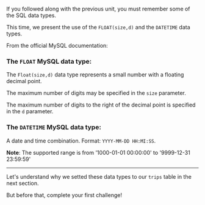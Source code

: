 If you followed along with the previous unit, you must remember some of the SQL data types. 

This time, we present the use of the `FLOAT(size,d)` and the `DATETIME` data types. 

From the official MySQL documentation:

### The `FLOAT` MySQL data type: 

The `Float(size,d)` data type represents a small number with a floating decimal point.

The maximum number of digits may be specified in the `size` parameter. 

The maximum number of digits to the right of the decimal point is specified in the `d` parameter.

### The `DATETIME` MySQL data type:

A date and time combination. Format: `YYYY-MM-DD HH:MI:SS`.

__Note__: The supported range is from '1000-01-01 00:00:00' to '9999-12-31 23:59:59'

---

Let's understand why we setted these data types to our `trips` table in the next section.

But before that, complete your first challenge!